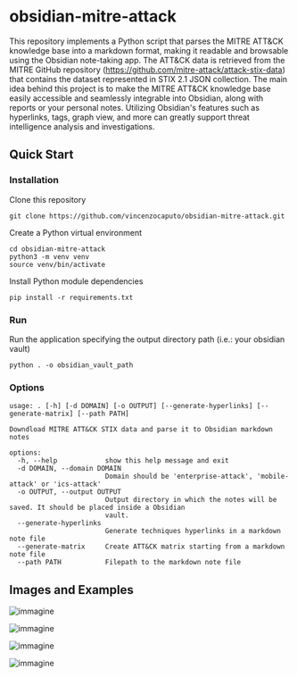 # obsidian-mitre-attack

This repository implements a Python script that parses the MITRE ATT&CK knowledge base into a markdown format, making it readable and browsable using the Obsidian note-taking app.
The ATT&CK data is retrieved from the MITRE GitHub repository (https://github.com/mitre-attack/attack-stix-data) that contains the dataset represented in STIX 2.1 JSON collection. The main idea behind this project is to make the MITRE ATT&CK knowledge base easily accessible and seamlessly integrable into Obsidian, along with reports or your personal notes. Utilizing Obsidian's features such as hyperlinks, tags, graph view, and more can greatly support threat intelligence analysis and investigations.

## Quick Start

### Installation

Clone this repository

```
git clone https://github.com/vincenzocaputo/obsidian-mitre-attack.git
```
Create a Python virtual environment

```
cd obsidian-mitre-attack
python3 -m venv venv
source venv/bin/activate
```

Install Python module dependencies
```
pip install -r requirements.txt
```

### Run

Run the application specifying the output directory path (i.e.: your obsidian vault)

```
python . -o obsidian_vault_path
```

### Options

```
usage: . [-h] [-d DOMAIN] [-o OUTPUT] [--generate-hyperlinks] [--generate-matrix] [--path PATH]

Downdload MITRE ATT&CK STIX data and parse it to Obsidian markdown notes

options:
  -h, --help            show this help message and exit
  -d DOMAIN, --domain DOMAIN
                        Domain should be 'enterprise-attack', 'mobile-attack' or 'ics-attack'
  -o OUTPUT, --output OUTPUT
                        Output directory in which the notes will be saved. It should be placed inside a Obsidian
                        vault.
  --generate-hyperlinks
                        Generate techniques hyperlinks in a markdown note file
  --generate-matrix     Create ATT&CK matrix starting from a markdown note file
  --path PATH           Filepath to the markdown note file
```


## Images and Examples

![immagine](https://github.com/vincenzocaputo/obsidian-mitre-attack/assets/32276363/f9e3aa4d-fdae-44b7-9036-616ed9f61d69)

![immagine](https://github.com/vincenzocaputo/obsidian-mitre-attack/assets/32276363/67b600e4-9928-494e-ac55-bd1e2e2f1ddd)

![immagine](https://github.com/vincenzocaputo/obsidian-mitre-attack/assets/32276363/68edd2f7-4761-4696-9aa6-ad6c86bf153f)

![immagine](https://github.com/vincenzocaputo/obsidian-mitre-attack/assets/32276363/48e99e68-4d38-45f2-8255-c88648e8a5ce)



